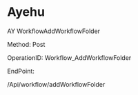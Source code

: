 #     Ayehu


AY WorkflowAddWorkflowFolder

Method: Post

OperationID: Workflow_AddWorkflowFolder

EndPoint:

/Api/workflow/addWorkflowFolder

